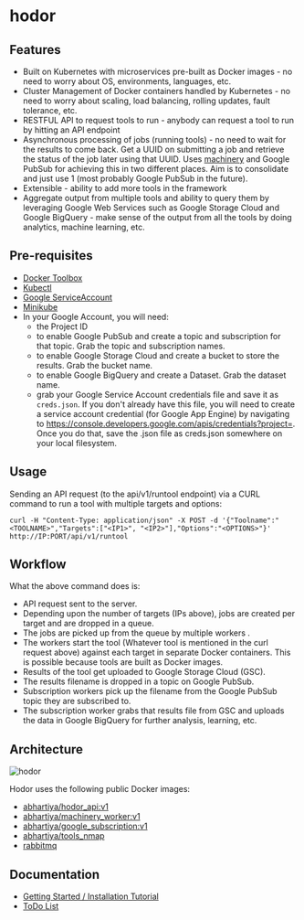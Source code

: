 # hodor

## Features

* Built on Kubernetes with microservices pre-built as Docker images - no need to worry about OS, environments, languages, etc. 
* Cluster Management of Docker containers handled by Kubernetes - no need to worry about scaling, load balancing, rolling updates, fault tolerance, etc. 
* RESTFUL API to request tools to run - anybody can request a tool to run by hitting an API endpoint
* Asynchronous processing of jobs (running tools) - no need to wait for the results to come back. Get a UUID on submitting a job and retrieve the status of the job later using that UUID. Uses [machinery](https://github.com/RichardKnop/machinery) and Google PubSub for achieving this in two different places. Aim is to consolidate and just use 1 (most probably Google PubSub in the future).
* Extensible - ability to add more tools in the framework
* Aggregate output from multiple tools and ability to query them by leveraging Google Web Services such as Google Storage Cloud and Google BigQuery - make sense of the output from all the tools by doing analytics, machine learning, etc. 

## Pre-requisites

* [Docker Toolbox](https://www.docker.com/products/docker-toolbox)
* [Kubectl](http://kubernetes.io/docs/user-guide/prereqs/)
* [Google ServiceAccount](https://cloud.google.com/compute/docs/access/service-accounts)
* [Minikube](http://kubernetes.io/docs/getting-started-guides/minikube/)
* In your Google Account, you will need:
    * the Project ID
    * to enable Google PubSub and create a topic and subscription for that topic. Grab the topic and subscription names.
    * to enable Google Storage Cloud and create a bucket to store the results. Grab the bucket name.
    * to enable Google BigQuery and create a Dataset. Grab the dataset name. 
    * grab your Google Service Account credentials file and save it as `creds.json`. If you don't already have this file, you will need to create a service account credential (for Google App Engine) by navigating to https://console.developers.google.com/apis/credentials?project=<project-id>. Once you do that, save the .json file as creds.json somewhere on your local filesystem.

## Usage

Sending an API request (to the api/v1/runtool endpoint) via a CURL command to run a tool with multiple targets and options:

    curl -H "Content-Type: application/json" -X POST -d '{"Toolname":"<TOOLNAME>","Targets":["<IP1>", "<IP2>"],"Options":"<OPTIONS>"}' http://IP:PORT/api/v1/runtool

## Workflow

What the above command does is:
* API request sent to the server.
* Depending upon the number of targets (IPs above), jobs are created per target and are dropped in a queue. 
* The jobs are picked up from the queue by multiple workers .
* The workers start the tool (Whatever tool is mentioned in the curl request above) against each target in separate Docker containers. This is possible because tools are built as Docker images.
* Results of the tool get uploaded to Google Storage Cloud (GSC).
* The results filename is dropped in a topic on Google PubSub.
* Subscription workers pick up the filename from the Google PubSub topic they are subscribed to.
* The subscription worker grabs that results file from GSC and uploads the data in Google BigQuery for further analysis, learning, etc. 

## Architecture

![hodor](imgs/hodorarch.jpeg)

Hodor uses the following public Docker images:
* [abhartiya/hodor_api:v1](https://hub.docker.com/r/abhartiya/hodor_api/)
* [abhartiya/machinery_worker:v1](https://hub.docker.com/r/abhartiya/machinery_worker/)
* [abhartiya/google_subscription:v1](https://hub.docker.com/r/abhartiya/google_subscription/)
* [abhartiya/tools_nmap](https://hub.docker.com/r/abhartiya/tools_nmap/)
* [rabbitmq](https://hub.docker.com/_/rabbitmq/)

## Documentation

* [Getting Started / Installation Tutorial](docs/getting-started.md)
* [ToDo List](docs/todo-list.md)